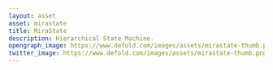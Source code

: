 ```yaml
---
layout: asset
asset: mirastate
title: MiraState
description: Hierarchical State Machine.
opengraph_image: https://www.defold.com/images/assets/mirastate-thumb.png
twitter_image: https://www.defold.com/images/assets/mirastate-thumb.png
---
```

